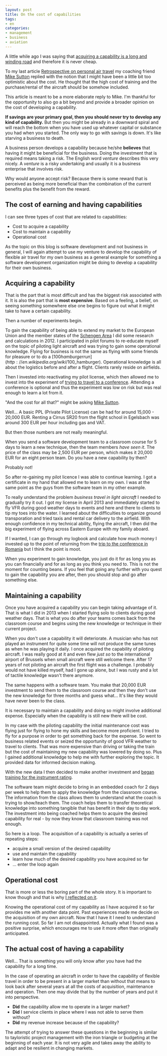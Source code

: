 ```yaml
---
layout: post
title: On the cost of capabilities
tags:
- en
categories:
- management
- business
- aviation
---
```

A little while ago I was saying that [acquiring a capability is a long and winding road](/2013/09/22/on-the-development-of-capabilities.html) and therefore it is never cheap. 

To my last article [Retrospective on personal air travel](/2015/04/17/retrospective-on-personal-air-travel.html) my coaching friend [Mike Sutton](http://mhsutton.me) replied with the notion that I might have been a little bit too optimistic about the cost. He thought that the high cost of training and the purchase/rental of the aircraft should be somehow included.

This article is meant to be a more elaborate reply to Mike. I'm thankful for the opportunity to also go a bit beyond and provide a broader opinion on the cost of developing a capability.

**If savings are your primary goal, then you should never try to develop any kind of capability.** But then you might be already in a downward spiral and will reach the bottom when you have used up whatever capital or substance you had when you started. The only way to go with savings is down. It's like starving a business to death.

A business person develops a capability because he/she **believes** that having it might be beneficial for the business. Doing the investment that is required means taking a risk. The English word *venture* describes this very nicely. A *venture* is a risky undertaking and usually it is a business enterprise that involves risk.

Why would anyone accept risk? Because there is some reward that is perceived as being more beneficial than the combination of the current benefits plus the benefit from the reward.

## The cost of earning and having capabilities 
I can see three types of cost that are related to capabilities:

* Cost to acquire a capability
* Cost to maintain a capability
* Operational cost

As the topic on this blog is software development and not business in general, I will again attempt to use my venture to develop the capability of flexible air travel for my own business as a general example for something a software development organization might be doing to develop a capability for their own business.

## Acquiring a capability
That is the part that is most difficult and has the biggest risk associated with it. It is also the part that is **most expensive**. Based on a feeling, a belief, on seeing something somewhere else one begins to figure out what it might take to have a certain capability.

Then a number of experiments begin.

To gain the capability of being able to extend my market to the European Union and the member states of the [Schengen Area](http://en.wikipedia.org/wiki/Schengen_Area) I did some research and calculations in 2012. I participated in pilot forums to re-educate myself on the topic of piloting light aircraft and was trying to gain some operational knowledge. Flying for business is not the same as flying with some friends for pleasure or to do a [$100 hamburger run](http://en.wikipedia.org/wiki/$100_hamburger). Operational knowledge is all about the logistics before and after a flight. Clients rarely reside on airfields.

Then I invested into reactivating my pilot license, which then allowed me to invest into the experiment of [trying to travel to a conference](/2013/09/01/ALE2013-Ostrava.html). Attending a conference is optional and thus the experiment was low on risk but was real enough to learn a lot from it.

"And the cost for all that?" might be asking [Mike Sutton](http://mhsutton.me).

Well... A basic PPL (Private Pilot License) can be had for around 15,000 - 20,000 EUR. Renting a Cirrus SR20 from the flight school in Egelsbach was around 300 EUR per hour including gas and VAT.

But then those numbers are not really meaningful.

When you send a software development team to a classroom course for 5 days to learn a new technique, then the team members *have seen it*. The price of the class may be 2,500 EUR per person, which makes it 20,000 EUR for an eight person team. Do you have a new capability by then?

Probably not!

So after re-gaining my pilot licence I was able to continue learning. I got a certificate in my hand that allowed me to learn on my own. I was at the same point as the guys from the software team in my other example.

To really understand the problem *business travel in light aircraft* I needed to gradually try it out. I got my license in April 2013 and immediately started to fly VFR during good weather days to events and here and there to clients to tip my toes into the water. I learned about the difficulties to organize ground transporation and tried taxis and rental car delivery to the airfield. With enough confidence in my technical ability, flying the aircraft, I then did the big experiment of flying across Eastern Europe with my family aboard.

If I wanted, I can go through my logbook and calculate how much money I invested up to the point of returning from the [trip to the conference in Romania](/2013/09/01/ALE2013-Ostrava.html) but I think the point is moot.

When you experiment to gain knowledge, you just do it for as long you as you can financially and for as long as you think you need to. This is not the moment for counting beans. If you feel that going any further with you quest to gain the capability you are after, then you should stop and go after something else.

## Maintaining a capability
Once you have acquired a capability you can begin taking advantage of it. That is what I did in 2013 when I started flying solo to clients during good weather days. That is what you do after your teams comes back from the classroom course and begins using the new knowledge or technique in their current project.

When you don't use a capability it will deteriorate. A musician who has not played an instrument for quite some time will not produce the same tunes as when he was playing it daily. I once acquired the capability of piloting aircraft. I was really good at it and even flew *just so* to the international airport of Brussels when small aircraft were still welcome there. After 17 years of not piloting an aircraft the first flight was a challenge. I probably would not have killed myself, had I gone up alone, but I was rusty and a lot of tactile knowledge wasn't there anymore.

The same happens with a software team. You make that 20,000 EUR investment to send them to the classroom course and then they don't use the new knowledge for three months and guess what... It's like they would have never been to the class.

It is necessary to maintain a capability and doing so might involve additional expense. Especially when the capability is still new there will be cost.

In my case with the piloting capability the initial maintenance cost was flying just for flying to hone my skills and become more proficient. I tried to fly for a purpose in order to get something back for the expense. So went to business related events or seized the opportunity of good VFR weather to travel to clients. That was more expensive than driving or taking the train but the cost of maintaining my new capability was lowered by doing so. Plus I gained additional knowledge to help me with further exploring the topic. It provided data for informed decision making.

With the new data I then decided to make another investment and [began training for the instrument rating](/2013/10/12/commencing-ifr-training.html).

The software team might decide to bring in an embedded coach for 2 days per week to help them to apply the knowledge from the classroom course. The information from the class allows them to understand what the coach is trying to show/teach them. The coach helps them to transfer theoretical knowledge into something tangible that has benefit in their day to day work. The investment into being coached helps them to acquire the desired capability for real - by now they know that classroom training was not enough.

So here is a loop. The acquisition of a capability is actually a series of repeating steps:

* acquire a small version of the desired capability
* use and maintain the capability
* learn how much of the desired capability you have acquired so far
* ... enter the loop again

## Operational cost
That is more or less the boring part of the whole story. It is important to know though and that is why [I reflected on it](/2015/04/17/retrospective-on-personal-air-travel.html).

Knowing the operational cost of my capability as I have acquired it so far provides me with another data point. Past experiences made me decide on the acquisition of my own aircraft. Now that I have it I need to understand the running cost. So far I am not disappointed. Actually what I found was a positive surprise, which encourages me to use it more often than originally anticipated.

## The actual cost of having a capability
Well... That is something you will only know after you have had the capability for a long time.

In the case of operating an aircraft in order to have the capability of flexible travel in order to be present in a larger market than without that means to look back after several years at all the costs of acquisition, maintenance and operation. Then one may divide that by the number of years and put it into perspective.

* **Did** the capability allow me to operate in a larger market?
* **Did** I service clients in place where I was not able to serve them without? 
* **Did** my revenue increase because of the capability?

The attempt of trying to answer these questions in the beginning is similar to tayloristic project management with the iron triangle or budgeting at the beginning of each year. It is not very agile and takes away the ability to adapt and be resilient in changing markets.

